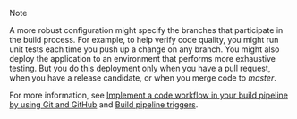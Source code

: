 > [!NOTE]
> A more robust configuration might specify the branches that participate in the build process. For example, to help verify code quality, you might run unit tests each time you push up a change on any branch. You might also deploy the application to an environment that performs more exhaustive testing. But you do this deployment only when you have a pull request, when you have a release candidate, or when you merge code to *master*.
> 
> For more information, see [Implement a code workflow in your build pipeline by using Git and GitHub](/learn/modules/implement-code-workflow?azure-portal=true) and [Build pipeline triggers](/azure/devops/pipelines/build/triggers?azure-portal=true&tabs=yaml).
